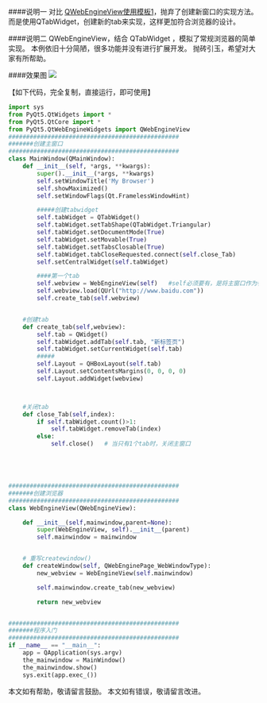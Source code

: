 ####说明一
对比 [QWebEngineView使用模板1](https://www.jianshu.com/p/5f6e29a357f1)，抛弃了创建新窗口的实现方法。
而是使用QTabWidget，创建新的tab来实现，这样更加符合浏览器的设计。

####说明二
QWebEngineView，结合 QTabWidget ，模拟了常规浏览器的简单实现。
本例依旧十分简陋，很多功能并没有进行扩展开发。
抛砖引玉，希望对大家有所帮助。

####效果图
![](https://upload-images.jianshu.io/upload_images/1724251-4ce2f14a14ce80d3.png?imageMogr2/auto-orient/strip%7CimageView2/2/w/1240)




【如下代码，完全复制，直接运行，即可使用】
```python
import sys
from PyQt5.QtWidgets import *
from PyQt5.QtCore import *
from PyQt5.QtWebEngineWidgets import QWebEngineView
################################################
#######创建主窗口
################################################
class MainWindow(QMainWindow):
    def __init__(self, *args, **kwargs):
        super().__init__(*args, **kwargs)
        self.setWindowTitle('My Browser')
        self.showMaximized()
        self.setWindowFlags(Qt.FramelessWindowHint)

        #####创建tabwidget
        self.tabWidget = QTabWidget()
        self.tabWidget.setTabShape(QTabWidget.Triangular)
        self.tabWidget.setDocumentMode(True)
        self.tabWidget.setMovable(True)
        self.tabWidget.setTabsClosable(True)
        self.tabWidget.tabCloseRequested.connect(self.close_Tab)
        self.setCentralWidget(self.tabWidget)

        ####第一个tab
        self.webview = WebEngineView(self)   #self必须要有，是将主窗口作为参数，传给浏览器
        self.webview.load(QUrl("http://www.baidu.com"))
        self.create_tab(self.webview)


    #创建tab
    def create_tab(self,webview):
        self.tab = QWidget()
        self.tabWidget.addTab(self.tab, "新标签页")
        self.tabWidget.setCurrentWidget(self.tab)
        #####
        self.Layout = QHBoxLayout(self.tab)
        self.Layout.setContentsMargins(0, 0, 0, 0)
        self.Layout.addWidget(webview)



    #关闭tab
    def close_Tab(self,index):
        if self.tabWidget.count()>1:
            self.tabWidget.removeTab(index)
        else:
            self.close()   # 当只有1个tab时，关闭主窗口





################################################
#######创建浏览器
################################################
class WebEngineView(QWebEngineView):

    def __init__(self,mainwindow,parent=None):
        super(WebEngineView, self).__init__(parent)
        self.mainwindow = mainwindow


    # 重写createwindow()
    def createWindow(self, QWebEnginePage_WebWindowType):
        new_webview = WebEngineView(self.mainwindow)

        self.mainwindow.create_tab(new_webview)

        return new_webview


################################################
#######程序入门
################################################
if __name__ == "__main__":
    app = QApplication(sys.argv)
    the_mainwindow = MainWindow()
    the_mainwindow.show()
    sys.exit(app.exec_())
```
本文如有帮助，敬请留言鼓励。
本文如有错误，敬请留言改进。